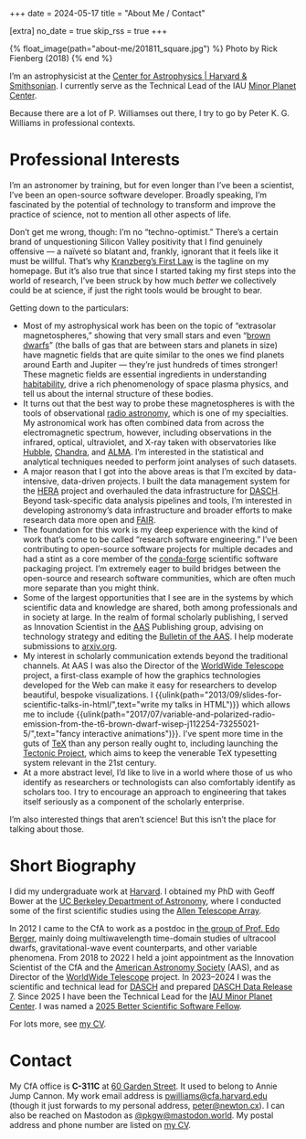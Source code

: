 +++
date = 2024-05-17
title = "About Me / Contact"

[extra]
no_date = true
skip_rss = true
+++

{% float_image(path="about-me/201811_square.jpg") %}
Photo by Rick Fienberg (2018)
{% end %}

I’m an astrophysicist at the [Center for Astrophysics | Harvard &
Smithsonian](https://www.cfa.harvard.edu/). I currently serve as the
Technical Lead of the IAU [Minor Planet Center][mpc].

[mpc]: https://minorplanetcenter.net/

Because there are a lot of P. Williamses out there, I try to go by Peter K. G.
Williams in professional contexts.


# Professional Interests

I’m an astronomer by training, but for even longer than I’ve been a scientist,
I’ve been an open-source software developer. Broadly speaking, I’m fascinated by
the potential of technology to transform and improve the practice of science,
not to mention all other aspects of life.

Don’t get me wrong, though: I’m no “techno-optimist.” There’s a certain brand of
unquestioning Silicon Valley positivity that I find genuinely offensive — a
naïveté so blatant and, frankly, ignorant that it feels like it must be willful.
That’s why [Kranzberg’s First Law][kfl] is the tagline on my homepage. But it’s
also true that since I started taking my first steps into the world of research,
I’ve been struck by how much *better* we collectively could be at science, if
just the right tools would be brought to bear.

[kfl]: https://en.wikipedia.org/wiki/Melvin_Kranzberg#Kranzberg's_laws_of_technology

Getting down to the particulars:

- Most of my astrophysical work has been on the topic of “extrasolar
  magnetospheres,” showing that very small stars and even “[brown
  dwarfs](https://en.wikipedia.org/wiki/Brown_dwarf)” (the balls of gas that are
  between stars and planets in size) have magnetic fields that are quite similar
  to the ones we find planets around Earth and Jupiter — they’re just hundreds
  of times stronger! These magnetic fields are essential ingredients in
  understanding
  [habitability](https://en.wikipedia.org/wiki/Planetary_habitability), drive a
  rich phenomenology of space plasma physics, and tell us about the internal
  structure of these bodies.
- It turns out that the best way to probe these magnetospheres is with the tools
  of observational [radio
  astronomy](https://en.wikipedia.org/wiki/Radio_astronomy), which is one of my
  specialties. My astronomical work has often combined data from across the
  electromagnetic spectrum, however, including observations in the infrared,
  optical, ultraviolet, and X-ray taken with observatories like
  [Hubble](https://en.wikipedia.org/wiki/Hubble_Space_Telescope),
  [Chandra](http://chandra.harvard.edu/), and
  [ALMA](http://www.almaobservatory.org/). I’m interested in the statistical and
  analytical techniques needed to perform joint analyses of such datasets.
- A major reason that I got into the above areas is that I’m excited by
  data-intensive, data-driven projects. I built the data management system for
  the [HERA](https://reionization.org/) project and overhauled the data
  infrastructure for [DASCH](https://dasch.cfa.harvard.edu/). Beyond
  task-specific data analysis pipelines and tools, I’m interested in developing
  astronomy’s data infrastructure and broader efforts to make research data more
  open and [FAIR](https://www.go-fair.org/fair-principles/).
- The foundation for this work is my deep experience with the kind of work
  that’s come to be called “research software engineering.” I’ve been
  contributing to open-source software projects for multiple decades and had a
  stint as a core member of the [conda-forge](https://conda-forge.org/)
  scientific software packaging project. I’m extremely eager to build bridges
  between the open-source and research software communities, which are often
  much more separate than you might think.
- Some of the largest opportunities that I see are in the systems by which
  scientific data and knowledge are shared, both among professionals and in
  society at large. In the realm of formal scholarly publishing, I served as
  Innovation Scientist in the [AAS](https://aas.org/) Publishing group, advising
  on technology strategy and editing the [Bulletin of the
  AAS](https://baas.aas.org/). I help moderate submissions to
  [arxiv.org](https://arxiv.org/).
- My interest in scholarly communication extends beyond the traditional
  channels. At AAS I was also the Director of the [WorldWide
  Telescope](https://worldwidetelescope.org/) project, a first-class example of
  how the graphics technologies developed for the Web can make it easy for
  researchers to develop beautiful, bespoke visualizations. I
  {{ulink(path="2013/09/slides-for-scientific-talks-in-html/",text="write my talks in HTML")}}
  which allows me to include
  {{ulink(path="2017/07/variable-and-polarized-radio-emission-from-the-t6-brown-dwarf-wisep-j112254-73255021-5/",text="fancy interactive animations")}}.
  I’ve spent more time in the guts of [TeX](https://en.wikipedia.org/wiki/TeX)
  than any person really ought to, including launching the [Tectonic
  Project](https://tectonic-typesetting.github.io/), which aims to keep the
  venerable TeX typesetting system relevant in the 21st century.
- At a more abstract level, I’d like to live in a world where those of us who
  identify as researchers or technologists can also comfortably identify as
  scholars too. I try to encourage an approach to engineering that takes itself
  seriously as a component of the scholarly enterprise.

I’m also interested things that aren’t science! But this isn’t the place for
talking about those.


# Short Biography

I did my undergraduate work at [Harvard](https://fas.harvard.edu/). I obtained
my PhD with Geoff Bower at the [UC Berkeley Department of
Astronomy](https://astro.berkeley.edu/), where I conducted some of the first
scientific studies using the [Allen Telescope Array](https://www.seti.org/ata).

In 2012 I came to the CfA to work as a postdoc in [the group of Prof. Edo
Berger](https://www.transients.science/), mainly doing multiwavelength
time-domain studies of ultracool dwarfs, gravitational-wave event counterparts,
and other variable phenomena. From 2018 to 2022 I held a joint appointment as
the Innovation Scientist of the CfA and the [American Astronomy
Society](https://aas.org/) (AAS), and as Director of the [WorldWide
Telescope](https://worldwidetelescope.org/) project. In 2023–2024 I was the
scientific and technical lead for [DASCH](https://dasch.cfa.harvard.edu/) and
prepared [DASCH Data Release 7](https://dasch.cfa.harvard.edu/dr7/). Since 2025
I have been the Technical Lead for the [IAU Minor Planet
Center](https://minorplanetcenter.net/). I was named a [2025 Better Scientific
Software Fellow](https://bssw.io/blog_posts/introducing-the-2025-bssw-fellows).

For lots more, see [my CV](@/cv.md).


# Contact

My CfA office is **C-311C** at [60 Garden
Street](https://maps.app.goo.gl/Ut8rbJnpvMU6bs4X8). It used to belong to Annie
Jump Cannon. My work email address is
[pwilliams@cfa.harvard.edu](mailto:pwilliams@cfa.harvard.edu) (though it just
forwards to my personal address, [peter@newton.cx](mailto:peter@newton.cx)). I
can also be reached on Mastodon as
[@pkgw@mastodon.world](https://mastodon.world/@pkgw). My postal address and
phone number are listed on [my CV](@/cv.md).
